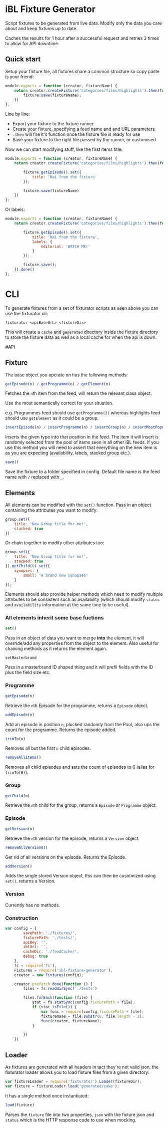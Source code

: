 iBL Fixture Generator
=====================

Script fixtures to be generated from live data. Modify only the data you care about and keep fixtures up to date.

Caches the results for 1 hour after a successful request and retries 3 times to allow for API downtime.

Quick start
-----------
Setup your fixture file, all fixtures share a common structure so copy paste is your friend:

```javascript
module.exports = function (creator, fixtureName) {
    return creator.createFixture('categories/films/highlights').then(function (fixture) {
        fixture.save(fixtureName);
    })
};
```

Line by line:
 - Export your fixture to the fixture runner
 - Create your fixture, specifying a feed name and and URL parameters
 - `.then` will fire it's function once the fixture file is ready for use
 - Save your fixture to the right file passed by the runner, or customised

Now we can start modifying stuff, like the first items title:

```javascript
module.exports = function (creator, fixtureName) {
    return creator.createFixture('categories/films/highlights').then(function (fixture) {

        fixture.getEpisode().set({
            title: 'Hai from the fixture'
        });

        fixture.save(fixtureName)
    })
};
```

Or labels:

```javascript
module.exports = function (creator, fixtureName) {
    return creator.createFixture('categories/films/highlights').then(function (fixture) {

        fixture.getEpisode().set({
            title: 'Hai from the fixture',
            labels: {
                editorial: 'WATCH ME!'
            }
        });

        fixture.save();
    }).done()
};
```

# CLI

To generate fixtures from a set of fixturator scripts as seen above you can use the fixturator cli:

`fixturator <apiBaseUrL> <fixtureDir>`

This will create a `cache` and `generated` directory inside the fixture directory to store the fixture data as well as a local cache for when the api is down.

#API

## Fixture

The base object you operate on has the following methods:

```javascript
getEpisode(n) / getProgramme(n) / getElement(n)
```

Fetches the `n`th item from the feed, will return the relevant class object.

Use the most semantically correct for your situation.

e.g. Programmes feed should use `getProgramme(2)` whereas highlights feed should use `getElement` as it could be a group.



```javascript
insertEpisode(n) / insertProgramme(n) / insertGroup(n) / insertMostPopular(n)
```

Inserts the given type into that position in the feed. The item it will insert is randomly selected from the pool of items seen in all other iBL feeds.
If you use this method you will need to assert that everything on the new item is as you are expecting (availability, labels, stacked group etc.).

```javascript
save()
```

Save the fixture to a folder specified in config. Default file name is the feed name with `/` replaced with `_`.

## Elements
All elements can be modified with the `set()` function. Pass in an object containing the attributes you want to modify:

```javascript
group.set({
    title: 'New Group title for me!',
    stacked: true
})
```

Or chain together to modify other attributes too:

```javascript
group.set({
    title: 'New Group title for me!',
    stacked: true
}).getChild(0).set({
    synopses: {
        small: 'A brand new synopses'
    }
});
```

Elements should also provide helper methods which need to modify multiple attributes
to be consistent such as availability (which should modify `status` and
`availability` information at the same time to be useful).

### All elements inherit some base fuctions

```javascript
set()
```
Pass in an object of data you want to  merge **into** the element, it will override/add any properties from the object to the element. Also useful for chaining methods as it returns the element again.

```javascript
setMasterbrand
```
Pass in a masterbrand ID shaped thing and it will prefil fields with the ID plus the field size etc.

### Programme

```javascript
getEpisode(n)
```
Retrieve the `n`th Episode for the programme, returns a `Episode` object.

```javascript
addEpisode(n)
```
Add an episode in position `n`, plucked randomly from the Pool, also ups the count for the programme. Returns the episode added.

```javascript
trimTo(n)
```

Removes all but the first `n` child episodes.

```javascript
removeAllItems()
```
Removes all child episodes and sets the count of episodes to 0 (alias for `trimTo(0)`).

### Group

```javascript
getChild(n)
```
Retrieve the `n`th child for the group, returns a `Episode` or `Programme` object.

### Episode

```javascript
getVersion(n)
```
Retrieve the `n`th version for the episode, returns a `Version` object.

```javascript
removeAllVersions()
```
Get rid of all versions on the episode. Returns the Episode.

```javascript
addVersion()
```
Adds the single stored Version object, this can then be cusotmized using `set()`. returns a Version.

### Version

Currently has no methods.

### Construction

```javascript
var config = {
        savePath: './fixtures/',
        fixturePath: './tests/',
        apiKey: '',
        iblUrl: '',
        cacheDir: './feedCache/',
        debug: true
    },
    fs = require('fs'),
    Fixtures = require('ibl-fixture-generator'),
    creator = new Fixtures(config);

    creator.prefetch.done(function () {
        files = fs.readdirSync('./tests')

        files.forEach(function (file) {
            stat = fs.statSync(config.fixturePath + file);
            if (stat.isFile()) {
                var func = require(config.fixturePath + file);
                fixtureName = file.substr(0, file.length - 3);
                func(creator, fixtureName);
            }

        })
    })

```

## Loader

As fixtures are generated with all headers in tact they're not valid json, the fixturator loader allows you to load fixture files from a given directory:

```javascript
var fixtureLoader = require('fixturator').Loader(fixtureDir);
var fixture = fixtureLoader.load('generated/cake');
```

It has a single method once instantiated:

```javascript
load(fixture)
```

Parses the `fixture` file into two properties, `json` with the fixture json and `status` which is the HTTP response code to use when mocking.
